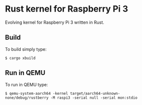 # Rust kernel for Raspberry Pi 3

Evolving kernel for Raspberry Pi 3 written in Rust.

## Build

To build simply type:
```shell
$ cargo xbuild
```

## Run in QEMU

To run in QEMU type:
```shell
$ qemu-system-aarch64 -kernel target/aarch64-unknown-none/debug/rustberry -M raspi3 -serial null -serial mon:stdio
```
